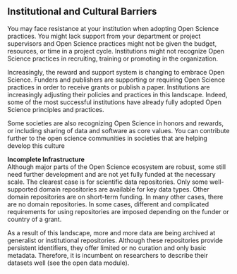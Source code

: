 ## Institutional and Cultural Barriers 

You may face resistance at your institution when adopting Open Science practices.
You might lack support from your department or project supervisors and Open Science practices might not be given the budget, resources, or time in a project cycle.
Institutions might not recognize Open Science practices in recruiting, training or promoting in the organization. 

Increasingly, the reward and support system is changing to embrace Open Science.
Funders and publishers are supporting or requiring Open Science practices in order to receive grants or publish a paper.
Institutions are increasingly adjusting their policies and practices in this landscape.
Indeed, some of the most successful institutions have already fully adopted Open Science principles and practices. 

Some societies are also recognizing Open Science in honors and rewards, or including sharing of data and software as core values.
You can contribute further to the open science communities in societies that are helping develop this culture 

**Incomplete Infrastructure**   
Although major parts of the Open Science ecosystem are robust, some still need further development and are not yet fully funded at the necessary scale.
The clearest case is for scientific data repositories.
Only some well-supported domain repositories are available for key data types.
Other domain repositories are on short-term funding.
In many other cases, there are no domain repositories.
In some cases, different and complicated requirements for using repositories are imposed depending on the funder or country of a grant. 

As a result of this landscape, more and more data are being archived at generalist or institutional repositories.
Although these repositories provide persistent identifiers, they offer limited or no curation and only basic metadata.
Therefore, it is incumbent on researchers to describe their datasets well (see the open data module). 
